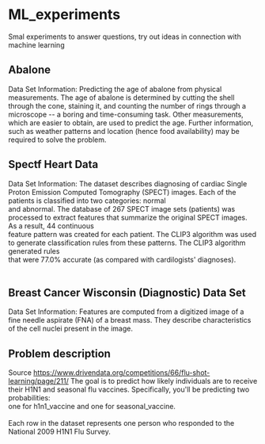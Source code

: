 # ML_experiments
Smal experiments to answer questions, try out ideas in connection with machine learning

## Abalone ##
Data Set Information:
Predicting the age of abalone from physical measurements. The age of abalone is determined by cutting the shell through the cone, staining it, and counting the number of
rings through a microscope -- a boring and time-consuming task. Other measurements, which are easier to obtain, are used to predict the age. Further information, such as
weather patterns and location (hence food availability) may be required to solve the problem.

## Spectf Heart Data ##
Data Set Information:
The dataset describes diagnosing of cardiac Single Proton Emission Computed Tomography (SPECT) images. Each of the patients is classified into two categories: normal <br> 
and abnormal. The database of 267 SPECT image sets (patients) was processed to extract features that summarize the original SPECT images. As a result, 44 continuous <br> feature pattern was created for each patient. The CLIP3 algorithm was used to generate classification rules from these patterns. The CLIP3 algorithm generated rules <br> 
that were 77.0% accurate (as compared with cardilogists' diagnoses).<br> 
<br>

## Breast Cancer Wisconsin (Diagnostic) Data Set ##
Data Set Information:
Features are computed from a digitized image of a fine needle aspirate (FNA) of a breast mass. They describe characteristics of the cell nuclei present in the image.


## Problem description ##
Source https://www.drivendata.org/competitions/66/flu-shot-learning/page/211/
The goal is to predict how likely individuals are to receive their H1N1 and seasonal flu vaccines. Specifically, you'll be predicting two probabilities: <br>
one for h1n1_vaccine and one for seasonal_vaccine.<br>
<br>
Each row in the dataset represents one person who responded to the National 2009 H1N1 Flu Survey.<br>
<br>
